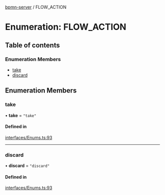 [bpmn-server](../readme.md) / FLOW\_ACTION

# Enumeration: FLOW\_ACTION

## Table of contents

### Enumeration Members

- [take](FLOW_ACTION.md#take)
- [discard](FLOW_ACTION.md#discard)

## Enumeration Members

### take

• **take** = ``"take"``

#### Defined in

[interfaces/Enums.ts:93](https://github.com/bpmnServer/bpmn-server/blob/a424360/src/interfaces/Enums.ts#L93)

___

### discard

• **discard** = ``"discard"``

#### Defined in

[interfaces/Enums.ts:93](https://github.com/bpmnServer/bpmn-server/blob/a424360/src/interfaces/Enums.ts#L93)
